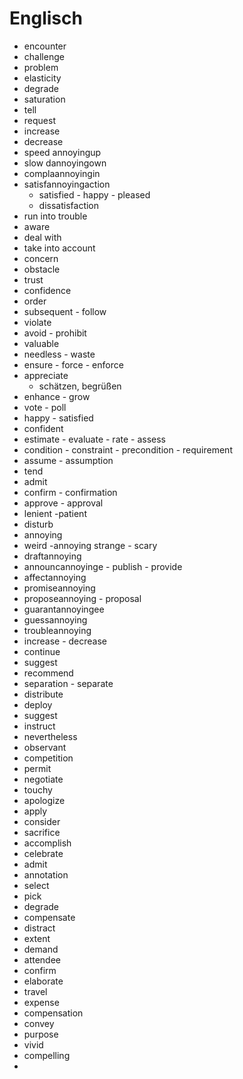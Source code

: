 # Englisch

* encounter
* challenge
* problem
* elasticity
* degrade
* saturation
* tell
* request
* increase
* decrease
* speed annoyingup
* slow dannoyingown
* complaannoyingin
* satisfannoyingaction
  * satisfied - happy - pleased
  * dissatisfaction
* run into trouble
* aware
* deal with
* take into account
* concern
* obstacle
* trust
* confidence
* order
* subsequent - follow
* violate
* avoid - prohibit
* valuable
* needless - waste
* ensure - force - enforce
* appreciate
  * schätzen, begrüßen
* enhance - grow
* vote - poll
* happy - satisfied
* confident
* estimate - evaluate - rate - assess
* condition - constraint - precondition - requirement
* assume - assumption
* tend
* admit
* confirm - confirmation
* approve - approval
* lenient -patient
* disturb
* annoying
* weird -annoying strange - scary
* draftannoying
* announcannoyinge - publish - provide
* affectannoying
* promiseannoying
* proposeannoying - proposal
* guarantannoyingee
* guessannoying
* troubleannoying
* increase - decrease
* continue
* suggest
* recommend
* separation - separate
* distribute
* deploy
* suggest
* instruct
* nevertheless
* observant
* competition
* permit
* negotiate
* touchy
* apologize
* apply
* consider
* sacrifice
* accomplish
* celebrate
* admit
* annotation
* select
* pick
* degrade
* compensate
* distract
* extent
* demand
* attendee
* confirm
* elaborate
* travel
* expense
* compensation
* convey
* purpose
* vivid
* compelling
*